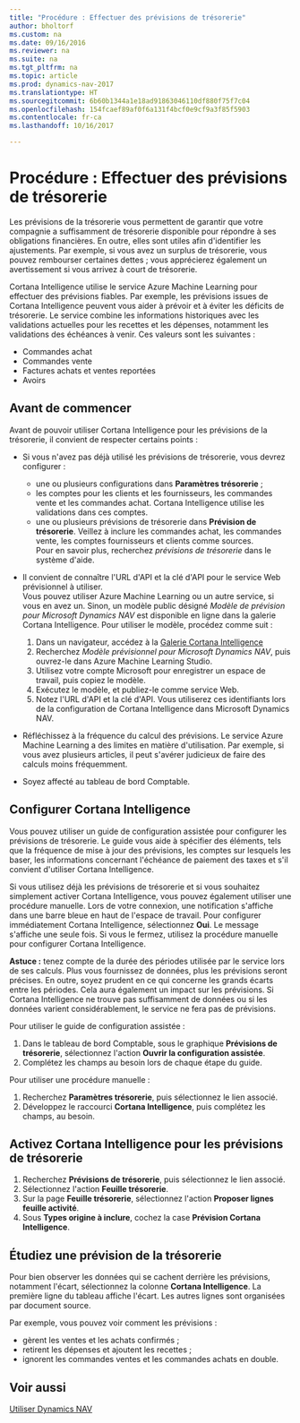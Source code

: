```yaml
---
title: "Procédure : Effectuer des prévisions de trésorerie"
author: bholtorf
ms.custom: na
ms.date: 09/16/2016
ms.reviewer: na
ms.suite: na
ms.tgt_pltfrm: na
ms.topic: article
ms.prod: dynamics-nav-2017
ms.translationtype: HT
ms.sourcegitcommit: 6b60b1344a1e18ad91863046110df880f75f7c04
ms.openlocfilehash: 154fcaef89af0f6a131f4bcf0e9cf9a3f85f5903
ms.contentlocale: fr-ca
ms.lasthandoff: 10/16/2017

---
```


# <a name="how-to-make-predictive-cash-flow-forecasts"></a>Procédure : Effectuer des prévisions de trésorerie
Les prévisions de la trésorerie vous permettent de garantir que votre compagnie a suffisamment de trésorerie disponible pour répondre à ses obligations financières. En outre, elles sont utiles afin d'identifier les ajustements. Par exemple, si vous avez un surplus de trésorerie, vous pouvez rembourser certaines dettes ; vous apprécierez également un avertissement si vous arrivez à court de trésorerie. 

Cortana Intelligence utilise le service Azure Machine Learning pour effectuer des prévisions fiables. Par exemple, les prévisions issues de Cortana Intelligence peuvent vous aider à prévoir et à éviter les déficits de trésorerie. Le service combine les informations historiques avec les validations actuelles pour les recettes et les dépenses, notamment les validations des échéances à venir. Ces valeurs sont les suivantes :
* Commandes achat
* Commandes vente
* Factures achats et ventes reportées
* Avoirs

## <a name="before-you-start"></a>Avant de commencer  
Avant de pouvoir utiliser Cortana Intelligence pour les prévisions de la trésorerie, il convient de respecter certains points : 
* Si vous n'avez pas déjà utilisé les prévisions de trésorerie, vous devrez configurer :
    * une ou plusieurs configurations dans **Paramètres trésorerie** ; 
    * les comptes pour les clients et les fournisseurs, les commandes vente et les commandes achat. Cortana Intelligence utilise les validations dans ces comptes.
    * une ou plusieurs prévisions de trésorerie dans **Prévision de trésorerie**. Veillez à inclure les commandes achat, les commandes vente, les comptes fournisseurs et clients comme sources.  
    Pour en savoir plus, recherchez _prévisions de trésorerie_ dans le système d'aide. 
* Il convient de connaître l'URL d'API et la clé d'API pour le service Web prévisionnel à utiliser.  
    Vous pouvez utiliser Azure Machine Learning ou un autre service, si vous en avez un. Sinon, un modèle public désigné _Modèle de prévision pour Microsoft Dynamics NAV_ est disponible en ligne dans la galerie Cortana Intelligence. Pour utiliser le modèle, procédez comme suit :

    1. Dans un navigateur, accédez à la [Galerie Cortana Intelligence](https://go.microsoft.com/fwlink/?linkid=828352)
    2. Recherchez _Modèle prévisionnel pour Microsoft Dynamics NAV_, puis ouvrez-le dans Azure Machine Learning Studio.
    3. Utilisez votre compte Microsoft pour enregistrer un espace de travail, puis copiez le modèle.
    4. Exécutez le modèle, et publiez-le comme service Web.
    5. Notez l'URL d'API et la clé d'API. Vous utiliserez ces identifiants lors de la configuration de Cortana Intelligence dans Microsoft Dynamics NAV.  

* Réfléchissez à la fréquence du calcul des prévisions. Le service Azure Machine Learning a des limites en matière d'utilisation. Par exemple, si vous avez plusieurs articles, il peut s'avérer judicieux de faire des calculs moins fréquemment. 
* Soyez affecté au tableau de bord Comptable. 

## <a name="set-up-cortana-intelligence"></a>Configurer Cortana Intelligence
Vous pouvez utiliser un guide de configuration assistée pour configurer les prévisions de trésorerie. Le guide vous aide à spécifier des éléments, tels que la fréquence de mise à jour des prévisions, les comptes sur lesquels les baser, les informations concernant l'échéance de paiement des taxes et s'il convient d'utiliser Cortana Intelligence.  

Si vous utilisez déjà les prévisions de trésorerie et si vous souhaitez simplement activer Cortana Intelligence, vous pouvez également utiliser une procédure manuelle. Lors de votre connexion, une notification s'affiche dans une barre bleue en haut de l'espace de travail. Pour configurer immédiatement Cortana Intelligence, sélectionnez **Oui**. Le message s'affiche une seule fois. Si vous le fermez, utilisez la procédure manuelle pour configurer Cortana Intelligence.  

**Astuce :** tenez compte de la durée des périodes utilisée par le service lors de ses calculs. Plus vous fournissez de données, plus les prévisions seront précises. En outre, soyez prudent en ce qui concerne les grands écarts entre les périodes. Cela aura également un impact sur les prévisions. Si Cortana Intelligence ne trouve pas suffisamment de données ou si les données varient considérablement, le service ne fera pas de prévisions. 

Pour utiliser le guide de configuration assistée :
1. Dans le tableau de bord Comptable, sous le graphique **Prévisions de trésorerie**, sélectionnez l'action **Ouvrir la configuration assistée**.
2. Complétez les champs au besoin lors de chaque étape du guide.

Pour utiliser une procédure manuelle :
1. Recherchez **Paramètres trésorerie**, puis sélectionnez le lien associé.
2. Développez le raccourci **Cortana Intelligence**, puis complétez les champs, au besoin.

## <a name="turn-on-cortana-intelligence-for-cash-flow-forecasts"></a>Activez Cortana Intelligence pour les prévisions de trésorerie
1. Recherchez **Prévisions de trésorerie**, puis sélectionnez le lien associé.
2. Sélectionnez l'action **Feuille trésorerie**.
3. Sur la page **Feuille trésorerie**, sélectionnez l'action **Proposer lignes feuille activité**.  
4. Sous **Types origine à inclure**, cochez la case **Prévision Cortana Intelligence**.

## <a name="investigate-a-cash-flow-forecast"></a>Étudiez une prévision de la trésorerie
Pour bien observer les données qui se cachent derrière les prévisions, notamment l'écart, sélectionnez la colonne **Cortana Intelligence**. La première ligne du tableau affiche l'écart. Les autres lignes sont organisées par document source.  

Par exemple, vous pouvez voir comment les prévisions :    
* gèrent les ventes et les achats confirmés ; 
* retirent les dépenses et ajoutent les recettes ;
* ignorent les commandes ventes et les commandes achats en double.

## <a name="see-also"></a>Voir aussi  
[Utiliser Dynamics NAV](ui-work-product.md)

